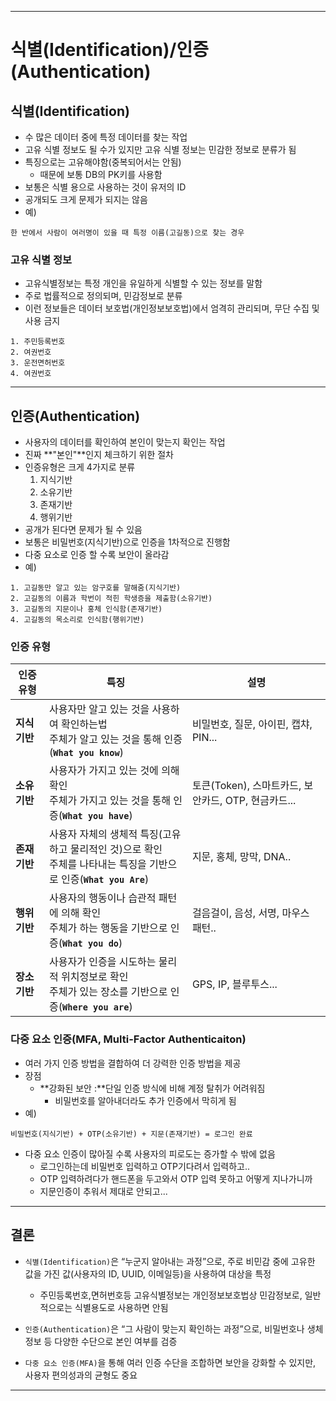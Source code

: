<hr />

# 식별(Identification)/인증(Authentication)

## 식별(Identification)
- 수 많은  데이터 중에 특정 데이터를 찾는 작업
- 고유 식별 정보도 될 수가 있지만 고유 식별 정보는 민감한 정보로 분류가 됨
- 특징으로는 고유해야함(중복되어서는 안됨)
    - 때문에 보통 DB의 PK키를 사용함
- 보통은 식별 용으로 사용하는 것이 유저의 ID
- 공개되도 크게 문제가 되지는 않음
- 예)
```
한 반에서 사람이 여러명이 있을 때 특정 이름(고길동)으로 찾는 경우
```

### 고유 식별 정보
- 고유식별정보는 특정 개인을 유일하게 식별할 수 있는 정보를 말함
- 주로 법률적으로 정의되며, 민감정보로 분류
- 이런 정보들은 데이터 보호법(개인정보보호법)에서 엄격히 관리되며, 무단 수집 및 사용 금지

```예
1. 주민등록번호
2. 여권번호
3. 운전면허번호
4. 여권번호
```

---

## 인증(Authentication)
- 사용자의 데이터를 확인하여 본인이 맞는지 확인는 작업 
- 진짜 **"본인"**인지 체크하기 위한 절차
- 인증유형은 크게 4가지로 분류
    1. 지식기반
    2. 소유기반
    3. 존재기반
    4. 행위기반
- 공개가 된다면 문제가 될 수 있음
- 보통은 비밀번호(지식기반)으로 인증을 1차적으로 진행함
- 다중 요소로 인증 할 수록 보안이 올라감
- 예)
```
1. 고길동만 알고 있는 암구호를 말해줌(지식기반)
2. 고길동의 이름과 학번이 적힌 학생증을 제출함(소유기반)
3. 고길동의 지문이나 홍체 인식함(존재기반)
4. 고길동의 목소리로 인식함(행위기반) 
```

### 인증 유형

| **인증 유형**             | **특징**                              | **설명**                                |
|----------------------|---------------------------------------|------------------------------------------|
| **지식 기반**             | 사용자만 알고 있는 것을 사용하여 확인하는법<br>주체가 알고 있는 것을 통해 인증(**`What you know`**) | 비밀번호, 질문, 아이핀, 캡챠, PIN...        |
| **소유 기반**         | 사용자가 가지고 있는 것에 의해 확인<br>주체가 가지고 있는 것을  통해 인증(**`What you have`**)           | 토큰(Token), 스마트카드, 보안카드, OTP, 현금카드...               |
| **존재 기반**             | 사용자 자체의 생체적 특징(고유하고 물리적인 것)으로 확인<br>주체를 나타내는 특징을 기반으로 인증(**`What you Are`**)            | 지문, 홍체, 망막, DNA..       |
| **행위 기반**         | 사용자의 행동이나 습관적 패턴에 의해 확인<br>주체가 하는 행동을 기반으로 인증(**`What you do`**)                 | 걸음걸이, 음성, 서명, 마우스 패턴..                    |
**장소 기반** | 사용자가 인증을 시도하는 물리적 위치정보로 확인<br>주체가 있는 장소를 기반으로 인증(**`Where you are`**) | GPS, IP, 블루투스...

### 다중 요소 인증(MFA, Multi-Factor Authenticaiton)
- 여러 가지 인증 방법을 결합하여 더 강력한 인증 방법을 제공
- 장점
    - **강화된 보안 :**단일 인증 방식에 비해 계정 탈취가 어려워짐
        - 비밀번호를 알아내더라도 추가 인증에서 막히게 됨
- 예)
```
비밀번호(지식기반) + OTP(소유기반) + 지문(존재기반) = 로그인 완료
```

- 다중 요소 인증이 많아질 수록 사용자의 피로도는 증가할 수 밖에 없음
    - 로그인하는데 비밀번호 입력하고 OTP기다려서 입력하고..
    - OTP 입력하려다가 핸드폰을 두고와서 OTP 입력 못하고 어떻게 지나가니까
    - 지문인증이 추워서 제대로 안되고...

---
## 결론
- `식별(Identification)`은 “누군지 알아내는 과정”으로, 주로 비민감 중에 고유한 값을 가진 값(사용자의 ID, UUID, 이메일등)을 사용하여 대상을 특정
    - 주민등록번호,면허번호등 고유식별정보는 개인정보보호법상 민감정보로, 일반적으로는 식별용도로 사용하면 안됨

- `인증(Authentication)`은 “그 사람이 맞는지 확인하는 과정”으로, 비밀번호나 생체 정보 등 다양한 수단으로 본인 여부를 검증

- `다중 요소 인증(MFA)`을 통해 여러 인증 수단을 조합하면 보안을 강화할 수 있지만, 사용자 편의성과의 균형도 중요

<hr />